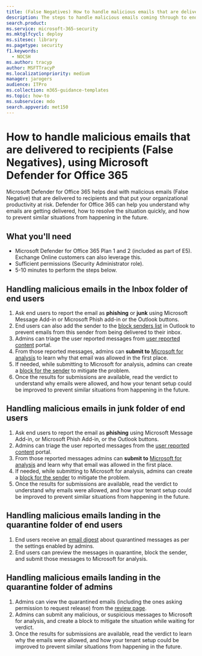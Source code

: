 ```yaml
---
title: (False Negatives) How to handle malicious emails that are delivered to recipients using Microsoft Defender for Office 365
description: The steps to handle malicious emails coming through to end users and inboxes (as False Negatives) with Microsoft Defender for Office 365 in order to prevent loss of business. 
search.product: 
ms.service: microsoft-365-security
ms.mktglfcycl: deploy
ms.sitesec: library
ms.pagetype: security
f1.keywords: 
  - NOCSH
ms.author: tracyp
author: MSFTTracyP
ms.localizationpriority: medium
manager: jarogers
audience: ITPro
ms.collection: m365-guidance-templates
ms.topic: how-to
ms.subservice: mdo
search.appverid: met150
---
```


# How to handle malicious emails that are delivered to recipients (False Negatives), using Microsoft Defender for Office 365

Microsoft Defender for Office 365 helps deal with malicious emails (False Negative) that are delivered to recipients and that put your organizational productivity at risk.
Defender for Office 365 can help you understand why emails are getting delivered, how to resolve the situation quickly, and how to prevent similar situations from happening in the future.

## What you'll need

- Microsoft Defender for Office 365 Plan 1 and 2 (included as part of E5). Exchange Online customers can also leverage this.
- Sufficient permissions (Security Administrator role).
- 5-10 minutes to perform the steps below.

## Handling malicious emails in the Inbox folder of end users

1. Ask end users to report the email as **phishing** or **junk** using Microsoft Message Add-in or Microsoft Phish add-in or the Outlook buttons.
2. End users can also add the sender to the [block senders list](https://support.microsoft.com/en-us/office/block-a-mail-sender-b29fd867-cac9-40d8-aed1-659e06a706e4#:~:text=1%20On%20the%20Home%20tab%2C%20in%20the%20Delete,4%20Click%20OK%20in%20both%20open%20dialog%20boxes..) in Outlook to prevent emails from this sender from being delivered to their inbox.
3. Admins can triage the user reported messages from [user reported content](/microsoft-365/security/office-365-security/admin-submission?view=o365-worldwide#view-user-submissions-to-microsoft&preserve-view=true) portal.
4. From those reported messages, admins can **submit to** [Microsoft for analysis](/microsoft-365/security/office-365-security/admin-submission?view=o365-worldwide#notify-users-from-within-the-portal&preserve-view=true) to learn why that email was allowed in the first place.
5. If needed, while submitting to Microsoft for analysis, admins can create a [block for the sender](/microsoft-365/security/office-365-security/manage-tenant-blocks?view=o365-worldwide&preserve-view=true) to mitigate the problem.
6. Once the results for submissions are available, read the verdict to understand why emails were allowed, and how your tenant setup could be improved to prevent similar situations from happening in the future.

## Handling malicious emails in junk folder of end users

1. Ask end users to report the email as **phishing** using Microsoft Message Add-in, or Microsoft Phish Add-in, or the Outlook buttons.
2. Admins can triage the user reported messages from the [user reported content](/microsoft-365/security/office-365-security/admin-submission?view=o365-worldwide#view-user-submissions-to-microsoft&preserve-view=true) portal.
3. From those reported messages admins can **submit to** [Microsoft for analysis](/microsoft-365/security/office-365-security/admin-submission?view=o365-worldwide#notify-users-from-within-the-portal&preserve-view=true) and learn why that email was allowed in the first place.
4. If needed, while submitting to Microsoft for analysis, admins can create a [block for the sender](/microsoft-365/security/office-365-security/manage-tenant-blocks?view=o365-worldwide&preserve-view=true) to mitigate the problem.
5. Once the results for submissions are available, read the verdict to understand why emails were allowed, and how your tenant setup could be improved to prevent similar situations from happening in the future.

## Handling malicious emails landing in the quarantine folder of end users

1. End users receive an [email digest](/microsoft-365/security/office-365-security/use-spam-notifications-to-release-and-report-quarantined-messages?view=o365-worldwide&preserve-view=true) about quarantined messages as per the settings enabled by admins.
2. End users can preview the messages in quarantine, block the sender, and submit those messages to Microsoft for analysis.

## Handling malicious emails landing in the quarantine folder of admins

1. Admins can view the quarantined emails (including the ones asking permission to request release) from the [review page](/microsoft-365/security/office-365-security/manage-quarantined-messages-and-files?view=o365-worldwide&preserve-view=true).
2. Admins can submit any malicious, or suspicious messages to Microsoft for analysis, and create a block to mitigate the situation while waiting for verdict.
3. Once the results for submissions are available, read the verdict to learn why the emails were allowed, and how your tenant setup could be improved to prevent similar situations from happening in the future.
